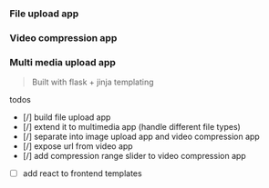 ### File upload app
### Video compression app
### Multi media upload app
> Built with flask + jinja templating

todos
- [/] build file upload app
- [/] extend it to multimedia app (handle different file types)
- [/] separate into image upload app and video compression app
- [/] expose url from video app
- [/] add compression range slider to video compression app
- [ ] add react to frontend templates